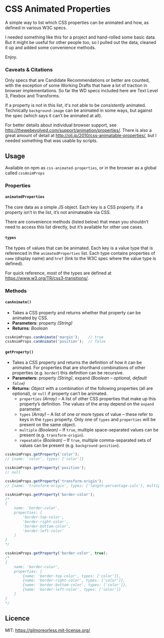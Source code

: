 # CSS Animated Properties

A simple way to list which CSS properties can be animated and how, as defined in various W3C specs.

I needed something like this for a project and hand-rolled some basic data.
But it might be useful for other people too, so I pulled out the data, cleaned it up and added some convenience methods.

Enjoy.

### Caveats & Citations

Only specs that are Candidate Recommendations or better are counted, with the exception of some Working Drafts that have a lot of traction in browser implementations. So far the WD specs included here are Text Level 3, Flexbox and Transforms.

If a property is not in this list, it's not able to be _consistently_ animated. Technically `background-image` can be animated in some ways, but against the spec (which says it can’t be animated at all).

For better details about individual browser support, see <http://thewebevolved.com/support/animation/properties/>. There is also a great amount of detail at <http://oli.jp/2010/css-animatable-properties/>, but I needed something that was usable by scripts.


## Usage

Available on npm as `css-animated-properties`, or in the browser as a global called `cssAnimProps`

### Properties

#### `animatedProperties`

The core data as a simple JS object. Each key is a CSS property. If a property isn’t in the list, it’s not animateable via CSS.

There are convenience methods (listed below) that mean you shouldn’t need to access this list directly, but it’s available for other use cases.

#### `types`

The types of values that can be animated. Each key is a value type that is referenced in the `animatedProperties` list. Each type contains properties of `name` (display name) and `href` (link to the W3C spec where the value type is defined).

For quick reference, most of the types are defined at <https://www.w3.org/TR/css3-transitions/>.


### Methods

#### `canAnimate()`

* Takes a CSS property and returns whether that property can be animated by CSS.
* **Parameters**: property _(String)_
* **Returns**: _Boolean_

```js
cssAnimProps.canAnimate('margin');    // true
cssAnimProps.canAnimate('position');  // false
```

#### `getProperty()`

* Takes a CSS property and returns the definition of how it can be animated.
  For properties that are shorthand combinations of other properties (e.g. `border`) this definition can be recursive.
* **Parameters**: property _(String)_, expand _(Boolean – optional, default `false`)_
* **Returns**: _Object_ with a combination of the following properties (all are optional), or `null` if property can’t be animated.
  * `properties` _(Array)_ – A list of other CSS properties that make up this property’s definition.
    The values of the array depend on the `expand` parameter.
  * `types` _(Array)_ – A list of one or more types of value – these refer to keys in the `types` property.
    Only one of `types` and `properties` will be present on the same object.
  * `multiple` _(Boolean)_ – If `true`, multiple space-separated values can be present (e.g. `transform-origin`).
  * `repeatable` _(Boolean)_ – If `true`, multiple comma-separated sets of values can be present (e.g. `background-position`).

```js
cssAnimProps.getProperty('color');
// {name: 'color', types: ['color']}

cssAnimProps.getProperty('position');
// null

cssAnimProps.getProperty('transform-origin');
// {name: 'transform-origin', types: ['length-percentage-calc'], multiple: true}

cssAnimProps.getProperty('border-color');
/*
{
    name: 'border-color',
    properties: [
        'border-top-color',
        'border-right-color',
        'border-bottom-color',
        'border-left-color'
    ]
}
*/

cssAnimProps.getProperty('border-color', true);
/*
{
    name: 'border-color',
    properties: [
        {name: 'border-top-color', types: ['color']},
        {name: 'border-right-color', types: ['color']},
        {name: 'border-bottom-color', types: ['color']},
        {name: 'border-left-color', types: ['color']}
    ]
}
*/

```


## Licence

MIT: <https://gilmoreorless.mit-license.org/>

